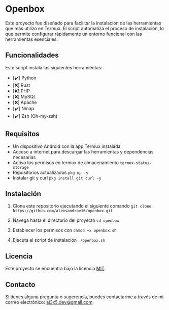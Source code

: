 # Openbox

Este proyecto fue diseñado para facilitar la instalación de las herramientas que más utilizo en Termux. El script automatiza el proceso de instalación, lo que permite configurar rápidamente un entorno funcional con las herramientas esenciales.

## Funcionalidades

Este script instala las siguientes herramientas:
- [✔️] Python
- [❌] Rust
- [❌] PHP
- [❌] MySQL
- [❌] Apache
- [✔️] Nmap
- [✔️] Zsh (Oh-my-zsh)

## Requisitos

- Un dispositivo Android con la app Termux instalada
- Acceso a internet para descargar las herramientas y dependencias necesarias
- Activo los permisos en termux de almacenamiento ```termux-status-storage```
- Repositorios actualizados ```pkg up -y```
- Instalar git y curl ```pkg install git curl -y```


## Instalación

1. Clona este repositorio ejecutando el siguiente comando ```git clone https://github.com/alexsandrov16/openbox.git```

2. Navega hasta el directorio del proyecto ```cd openbox```

3. Establecer los permisos con ```chmod +x openbox.sh```

4. Ejecuta el script de instalación ```./openbox.sh```

## Licencia

Este proyecto se encuentra bajo la licencia [MIT](LICENSE).

## Contacto

Si tienes alguna pregunta o sugerencia, puedes contactarme a través de mi correo electrónico: al3x5.dev@gmail.com.
